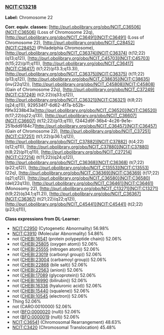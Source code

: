 
### [NCIT:C13218](http://purl.obolibrary.org/obo/NCIT_C13218)
**Label:** Chromosome 22

**Corr. equiv. classes:** [http://purl.obolibrary.org/obo/NCIT_C36506](NCIT:C36506) (Loss of Chromosome 22q), [http://purl.obolibrary.org/obo/NCIT_C36491](NCIT:C36491) (Loss of Chromosome 22), [http://purl.obolibrary.org/obo/NCIT_C28452](NCIT:C28452) (Philadelphia Chromosome), [http://purl.obolibrary.org/obo/NCIT_C36374](NCIT:C36374) (t(12;22)(q13;q12)), [http://purl.obolibrary.org/obo/NCIT_C45703](NCIT:C45703) (t(15;22)(p11;q11)), [http://purl.obolibrary.org/obo/NCIT_C36417](NCIT:C36417) (t(1;22)(p13.3;q13.3)), [http://purl.obolibrary.org/obo/NCIT_C36375](NCIT:C36375) (t(11;22)(p13;q12)), [http://purl.obolibrary.org/obo/NCIT_C38635](NCIT:C38635) (inv(22q12)), [http://purl.obolibrary.org/obo/NCIT_C45808](NCIT:C45808) (Gain of Chromosome 22q), [http://purl.obolibrary.org/obo/NCIT_C37249](NCIT:C37249) (t(2;22)(q33;q12)), [http://purl.obolibrary.org/obo/NCIT_C36321](NCIT:C36321) (t(8;22)(q24;q11)), 929534f7-6d62-4f7a-b52b-f9fe3238b43a[http://purl.obolibrary.org/obo/NCIT_C36520](NCIT:C36520) (t(17;22)(q22;q13)), [http://purl.obolibrary.org/obo/NCIT_C36607](NCIT:C36607) (t(12;22)(p13;q11)), f2442d9f-36b4-4c26-9e1e-251bdd9184c7[http://purl.obolibrary.org/obo/NCIT_C36457](NCIT:C36457) (Gain of Chromosome 22), [http://purl.obolibrary.org/obo/NCIT_C37251](NCIT:C37251) (t(1;22)(p36.1;q12)), [http://purl.obolibrary.org/obo/NCIT_C37882](NCIT:C37882) (t(4;22)(q12;q11)), [http://purl.obolibrary.org/obo/NCIT_C37880](NCIT:C37880) (t(8;22)(p11;q11)), [http://purl.obolibrary.org/obo/NCIT_C27214](NCIT:C27214) (t(11;22)(q24;q12)), [http://purl.obolibrary.org/obo/NCIT_C36368](NCIT:C36368) (t(7;22)(p22;q12)), [http://purl.obolibrary.org/obo/NCIT_C13553](NCIT:C13553) (22q), [http://purl.obolibrary.org/obo/NCIT_C36369](NCIT:C36369) (t(17;22)(q21;q12)), [http://purl.obolibrary.org/obo/NCIT_C36580](NCIT:C36580) (del(22q13)), [http://purl.obolibrary.org/obo/NCIT_C36461](NCIT:C36461) (Monosomy 22), [http://purl.obolibrary.org/obo/NCIT_C13271](NCIT:C13271) (t(9;22)(q34.1;q11.2)), [http://purl.obolibrary.org/obo/NCIT_C36367](NCIT:C36367) (t(21;22)(q22;q12)), [http://purl.obolibrary.org/obo/NCIT_C45441](NCIT:C45441) (t(2;22)(p23;q11)), 

**Class expressions from DL-Learner:**

- [NCIT:C2950](http://purl.obolibrary.org/obo/NCIT_C2950) (Cytogenetic Abnormality) 56.98%
- [NCIT:C3910](http://purl.obolibrary.org/obo/NCIT_C3910) (Molecular Abnormality) 54.86%
- not ([CHEBI:16541](http://purl.obolibrary.org/obo/CHEBI_16541) (protein polypeptide chain)) 52.06%
- not ([CHEBI:25805](http://purl.obolibrary.org/obo/CHEBI_25805) (oxygen atom)) 52.06%
- not ([CHEBI:25555](http://purl.obolibrary.org/obo/CHEBI_25555) (nitrogen atom)) 52.06%
- not ([CHEBI:23019](http://purl.obolibrary.org/obo/CHEBI_23019) (carbonyl group)) 52.06%
- not ([CHEBI:23004](http://purl.obolibrary.org/obo/CHEBI_23004) (carbamoyl group)) 52.06%
- not ([CHEBI:22868](http://purl.obolibrary.org/obo/CHEBI_22868) (bile salt)) 52.06%
- not ([CHEBI:22563](http://purl.obolibrary.org/obo/CHEBI_22563) (anion)) 52.06%
- not ([CHEBI:17089](http://purl.obolibrary.org/obo/CHEBI_17089) (glycoprotein)) 52.06%
- not ([CHEBI:16990](http://purl.obolibrary.org/obo/CHEBI_16990) (bilirubin)) 52.06%
- not ([CHEBI:16336](http://purl.obolibrary.org/obo/CHEBI_16336) (hyaluronic acid)) 52.06%
- not ([CHEBI:15440](http://purl.obolibrary.org/obo/CHEBI_15440) (squalene)) 52.06%
- not ([CHEBI:10545](http://purl.obolibrary.org/obo/CHEBI_10545) (electron)) 52.06%
- Thing 52.06%
- not (CARO:0010000) 52.06%
- not ([BFO:0000020](http://purl.obolibrary.org/obo/BFO_0000020) (null)) 52.06%
- not ([BFO:0000019](http://purl.obolibrary.org/obo/BFO_0000019) (null)) 52.06%
- [NCIT:C36541](http://purl.obolibrary.org/obo/NCIT_C36541) (Chromosomal Rearrangement) 48.63%
- [NCIT:C3420](http://purl.obolibrary.org/obo/NCIT_C3420) (Chromosomal Translocation) 45.48%


